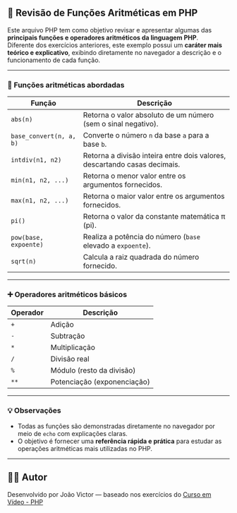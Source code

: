 ## 📘 Revisão de Funções Aritméticas em PHP

Este arquivo PHP tem como objetivo revisar e apresentar algumas das **principais funções e operadores aritméticos da linguagem PHP**.  
Diferente dos exercícios anteriores, este exemplo possui um **caráter mais teórico e explicativo**, exibindo diretamente no navegador a descrição e o funcionamento de cada função.

---

### 🧮 Funções aritméticas abordadas

| Função                      | Descrição                                                                 |
|----------------------------|---------------------------------------------------------------------------|
| `abs(n)`                   | Retorna o valor absoluto de um número (sem o sinal negativo).             |
| `base_convert(n, a, b)`    | Converte o número `n` da base `a` para a base `b`.                        |
| `intdiv(n1, n2)`           | Retorna a divisão inteira entre dois valores, descartando casas decimais.|
| `min(n1, n2, ...)`         | Retorna o menor valor entre os argumentos fornecidos.                    |
| `max(n1, n2, ...)`         | Retorna o maior valor entre os argumentos fornecidos.                    |
| `pi()`                     | Retorna o valor da constante matemática π (pi).                          |
| `pow(base, expoente)`      | Realiza a potência do número (`base` elevado a `expoente`).              |
| `sqrt(n)`                  | Calcula a raiz quadrada do número fornecido.                             |

---

### ➕ Operadores aritméticos básicos

| Operador | Descrição                  |
|----------|----------------------------|
| `+`      | Adição                     |
| `-`      | Subtração                  |
| `*`      | Multiplicação              |
| `/`      | Divisão real               |
| `%`      | Módulo (resto da divisão)  |
| `**`     | Potenciação (exponenciação)|

---

### 💡 Observações

- Todas as funções são demonstradas diretamente no navegador por meio de `echo` com explicações claras.
- O objetivo é fornecer uma **referência rápida e prática** para estudar as operações aritméticas mais utilizadas no PHP.

---

## 👨‍💻 Autor

Desenvolvido por João Victor — baseado nos exercícios do [Curso em Vídeo - PHP](https://www.youtube.com/playlist?list=PLHz_AreHm4dlFPrCXCmd5g92860x_Pbr_)
